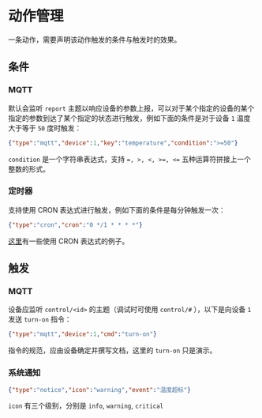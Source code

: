 # 动作管理

一条动作，需要声明该动作触发的条件与触发时的效果。

## 条件

### MQTT

默认会监听 `report` 主题以响应设备的参数上报，可以对于某个指定的设备的某个指定的参数到达了某个指定的状态进行触发，例如下面的条件是对于设备 `1` 温度大于等于 `50` 度时触发：
```json
{"type":"mqtt","device":1,"key":"temperature","condition":">=50"}
```

`condition` 是一个字符串表达式，支持 `=, >, <, >=, <=` 五种运算符拼接上一个整数的形式。

### 定时器

支持使用 CRON 表达式进行触发，例如下面的条件是每分钟触发一次：
```json
{"type":"cron","cron":"0 */1 * * * *"}
```

[这里](https://github.com/kelektiv/node-cron/tree/master/examples)有一些使用 CRON 表达式的例子。

## 触发

### MQTT

设备应监听 `control/<id>` 的主题（调试时可使用 `control/#` ），以下是向设备 `1` 发送 `turn-on` 指令：
```json
{"type":"mqtt","device":1,"cmd":"turn-on"}
```

指令的规范，应由设备确定并撰写文档，这里的 `turn-on` 只是演示。

### 系统通知

```json
{"type":"notice","icon":"warning","event":"温度超标"}
```

`icon` 有三个级别，分别是 `info`, `warning`, `critical`
